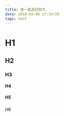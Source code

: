 ```yaml
---
title: 第一篇測試發文
date: 2018-03-06 17:14:59
tags: test
---
```


# H1
## H2
### H3
#### H4
##### H5
###### H6